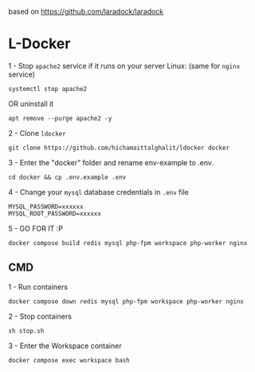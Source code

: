 based on https://github.com/laradock/laradock

# L-Docker

1 - Stop `apache2` service if it runs on your server Linux: (same for `nginx` service)

    systemctl stop apache2

OR uninstall it

    apt remove --purge apache2 -y

2 - Clone `ldocker`

    git clone https://github.com/hichamaittalghalit/ldocker docker


3 - Enter the "docker" folder and rename env-example to .env.

    cd docker && cp .env.example .env

4 - Change your `mysql` database credentials in `.env` file

    MYSQL_PASSWORD=xxxxxx
    MYSQL_ROOT_PASSWORD=xxxxxx

5 - GO FOR IT :P

    docker compose build redis mysql php-fpm workspace php-worker nginx

## CMD

1 - Run containers

    docker compose down redis mysql php-fpm workspace php-worker nginx

2 - Stop containers

    sh stop.sh

3 - Enter the Workspace container

    docker compose exec workspace bash

